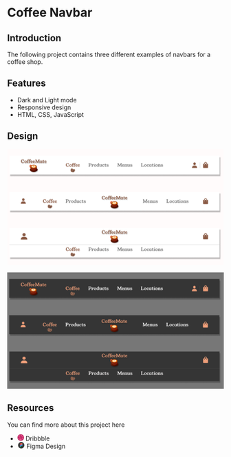# Coffee Navbar 
## Introduction
The following project contains three different examples of navbars for a coffee shop.
## Features
* Dark and Light mode
* Responsive design
* HTML, CSS, JavaScript

## Design
<img src="Frame1.png"
     alt="Light design image"/>

<img src="Frame2.png"
     alt="Light design image"/>

## Resources
You can find more about this project here
* <a src="https://dribbble.com/shots/22839780-Coffee-Shop-Nav-Bar-Design?utm_source=Clipboard_Shot&utm_campaign=coderb01&utm_content=Coffee%20Shop%20Nav%20Bar%20Design&utm_medium=Social_Share&utm_source=Clipboard_Shot&utm_campaign=coderb01&utm_content=Coffee%20Shop%20Nav%20Bar%20Design&utm_medium=Social_Share"><img src="image-1.png" alt="dribbble logo" width="auto" height="15px"> Dribbble</a>
* <a src="https://www.figma.com/community/file/1296000645745514069/coffe-navbar-design"><img src="image.png" alt="dribbble logo" width="auto" height="15px"> Figma Design</a>
